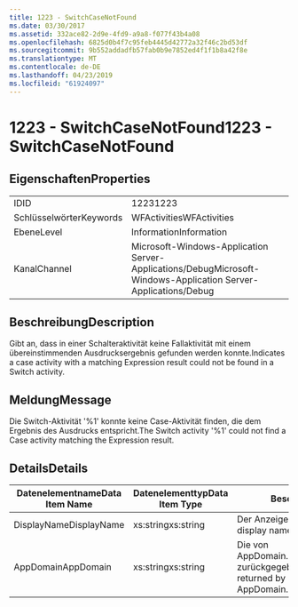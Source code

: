 ```yaml
---
title: 1223 - SwitchCaseNotFound
ms.date: 03/30/2017
ms.assetid: 332ace82-2d9e-4fd9-a9a8-f077f43b4a08
ms.openlocfilehash: 6825d0b4f7c95feb4445d42772a32f46c2bd53df
ms.sourcegitcommit: 9b552addadfb57fab0b9e7852ed4f1f1b8a42f8e
ms.translationtype: MT
ms.contentlocale: de-DE
ms.lasthandoff: 04/23/2019
ms.locfileid: "61924097"
---
```

# <a name="1223---switchcasenotfound"></a><span data-ttu-id="cf3ae-102">1223 - SwitchCaseNotFound</span><span class="sxs-lookup"><span data-stu-id="cf3ae-102">1223 - SwitchCaseNotFound</span></span>
## <a name="properties"></a><span data-ttu-id="cf3ae-103">Eigenschaften</span><span class="sxs-lookup"><span data-stu-id="cf3ae-103">Properties</span></span>  
  
|||  
|-|-|  
|<span data-ttu-id="cf3ae-104">ID</span><span class="sxs-lookup"><span data-stu-id="cf3ae-104">ID</span></span>|<span data-ttu-id="cf3ae-105">1223</span><span class="sxs-lookup"><span data-stu-id="cf3ae-105">1223</span></span>|  
|<span data-ttu-id="cf3ae-106">Schlüsselwörter</span><span class="sxs-lookup"><span data-stu-id="cf3ae-106">Keywords</span></span>|<span data-ttu-id="cf3ae-107">WFActivities</span><span class="sxs-lookup"><span data-stu-id="cf3ae-107">WFActivities</span></span>|  
|<span data-ttu-id="cf3ae-108">Ebene</span><span class="sxs-lookup"><span data-stu-id="cf3ae-108">Level</span></span>|<span data-ttu-id="cf3ae-109">Information</span><span class="sxs-lookup"><span data-stu-id="cf3ae-109">Information</span></span>|  
|<span data-ttu-id="cf3ae-110">Kanal</span><span class="sxs-lookup"><span data-stu-id="cf3ae-110">Channel</span></span>|<span data-ttu-id="cf3ae-111">Microsoft-Windows-Application Server-Applications/Debug</span><span class="sxs-lookup"><span data-stu-id="cf3ae-111">Microsoft-Windows-Application Server-Applications/Debug</span></span>|  
  
## <a name="description"></a><span data-ttu-id="cf3ae-112">Beschreibung</span><span class="sxs-lookup"><span data-stu-id="cf3ae-112">Description</span></span>  
 <span data-ttu-id="cf3ae-113">Gibt an, dass in einer Schalteraktivität keine Fallaktivität mit einem übereinstimmenden Ausdrucksergebnis gefunden werden konnte.</span><span class="sxs-lookup"><span data-stu-id="cf3ae-113">Indicates a case activity with a matching Expression result could not be found in a Switch activity.</span></span>  
  
## <a name="message"></a><span data-ttu-id="cf3ae-114">Meldung</span><span class="sxs-lookup"><span data-stu-id="cf3ae-114">Message</span></span>  
 <span data-ttu-id="cf3ae-115">Die Switch-Aktivität '%1' konnte keine Case-Aktivität finden, die dem Ergebnis des Ausdrucks entspricht.</span><span class="sxs-lookup"><span data-stu-id="cf3ae-115">The Switch activity '%1' could not find a Case activity matching the Expression result.</span></span>  
  
## <a name="details"></a><span data-ttu-id="cf3ae-116">Details</span><span class="sxs-lookup"><span data-stu-id="cf3ae-116">Details</span></span>  
  
|<span data-ttu-id="cf3ae-117">Datenelementname</span><span class="sxs-lookup"><span data-stu-id="cf3ae-117">Data Item Name</span></span>|<span data-ttu-id="cf3ae-118">Datenelementtyp</span><span class="sxs-lookup"><span data-stu-id="cf3ae-118">Data Item Type</span></span>|<span data-ttu-id="cf3ae-119">Beschreibung</span><span class="sxs-lookup"><span data-stu-id="cf3ae-119">Description</span></span>|  
|--------------------|--------------------|-----------------|  
|<span data-ttu-id="cf3ae-120">DisplayName</span><span class="sxs-lookup"><span data-stu-id="cf3ae-120">DisplayName</span></span>|<span data-ttu-id="cf3ae-121">xs:string</span><span class="sxs-lookup"><span data-stu-id="cf3ae-121">xs:string</span></span>|<span data-ttu-id="cf3ae-122">Der Anzeigename der Aktivität.</span><span class="sxs-lookup"><span data-stu-id="cf3ae-122">The display name of the activity.</span></span>|  
|<span data-ttu-id="cf3ae-123">AppDomain</span><span class="sxs-lookup"><span data-stu-id="cf3ae-123">AppDomain</span></span>|<span data-ttu-id="cf3ae-124">xs:string</span><span class="sxs-lookup"><span data-stu-id="cf3ae-124">xs:string</span></span>|<span data-ttu-id="cf3ae-125">Die von AppDomain.CurrentDomain.FriendlyName zurückgegebene Zeichenfolge.</span><span class="sxs-lookup"><span data-stu-id="cf3ae-125">The string returned by AppDomain.CurrentDomain.FriendlyName.</span></span>|
